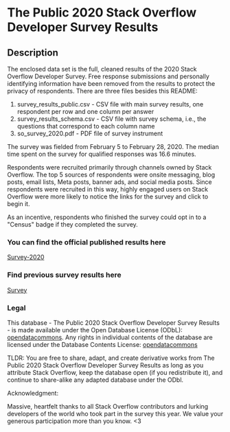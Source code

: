 # The Public 2020 Stack Overflow Developer Survey Results

## Description

The enclosed data set is the full, cleaned results of the 2020 Stack Overflow Developer Survey. Free response submissions and personally identifying information have been removed from the results to protect the privacy of respondents. There are three files besides this README:

1. survey_results_public.csv - CSV file with main survey results, one respondent per row and one column per answer
2. survey_results_schema.csv - CSV file with survey schema, i.e., the questions that correspond to each column name
3. so_survey_2020.pdf - PDF file of survey instrument

The survey was fielded from February 5 to February 28, 2020. The median time spent on the survey for qualified responses was 16.6 minutes.

Respondents were recruited primarily through channels owned by Stack Overflow. The top 5 sources of respondents were onsite messaging, blog posts, email lists, Meta posts, banner ads, and social media posts. Since respondents were recruited in this way, highly engaged users on Stack Overflow were more likely to notice the links for the survey and click to begin it.

As an incentive, respondents who finished the survey could opt in to a "Census" badge if they completed the survey.

### You can find the official published results here

[Survey-2020](https://insights.stackoverflow.com/survey/2020)

### Find previous survey results here

[Survey](https://insights.stackoverflow.com/survey)

### Legal

This database - The Public 2020 Stack Overflow Developer Survey Results - is made available under the Open Database License (ODbL): [opendatacommons](http://opendatacommons.org/licenses/odbl/1.0/). Any rights in individual contents of the database are licensed under the Database Contents License: [opendatacommons](http://opendatacommons.org/licenses/dbcl/1.0/)

TLDR: You are free to share, adapt, and create derivative works from The Public 2020 Stack Overflow Developer Survey Results as long as you attribute Stack Overflow, keep the database open (if you redistribute it), and continue to share-alike any adapted database under the ODbl.

Acknowledgment:

Massive, heartfelt thanks to all Stack Overflow contributors and lurking developers of the world who took part in the survey this year. We value your generous participation more than you know. <3
